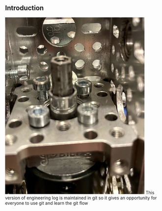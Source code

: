 ## Introduction
![test_image.png](test_image.png)
This version of engineering log is maintained in git so it gives an opportunity for everyone to use git and learn the git flow